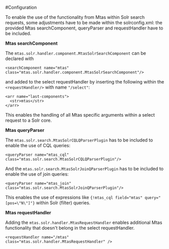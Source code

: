 #Configuration

To enable the use of the functionality from Mtas within Solr search requests, some adjustments have to be made within the solrconfig.xml: the provided Mtas searchComponent, queryParser and requestHandler have to be included.

**Mtas searchComponent**

The `mtas.solr.handler.component.MtasSolrSearchComponent` can be declared with

```console
<searchComponent name="mtas" class="mtas.solr.handler.component.MtasSolrSearchComponent"/>
```

and added to the select requestHandler by inserting the following within the 
`<requestHandler/>` with name `"/select"`:

``` console 
<arr name="last-components">
  <str>mtas</str>
</arr>
```   

This enables the handling of all Mtas specific arguments within a select request to a Solr core.

**Mtas queryParser**

The `mtas.solr.search.MtasSolrCQLQParserPlugin` has to be included to enable the use of CQL queries:

```console
<queryParser name="mtas_cql" class="mtas.solr.search.MtasSolrCQLQParserPlugin"/>
``` 

And the `mtas.solr.search.MtasSolrJoinQParserPlugin` has to be included to enable the use of join queries:

```console
<queryParser name="mtas_join" class="mtas.solr.search.MtasSolrJoinQParserPlugin"/>
``` 

This enables the use of expressions like `{!mtas_cql field="mtas" query="[pos=\"N\"]"}` within Solr (filter) queries.

**Mtas requestHandler**

Adding the `mtas.solr.handler.MtasRequestHandler` enables additional Mtas functionality that doesn't belong in the select requestHandler.

```console
<requestHandler name="/mtas" class="mtas.solr.handler.MtasRequestHandler" />
```

